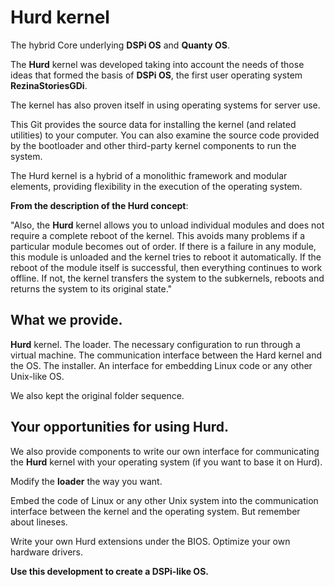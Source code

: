# Hurd kernel

The hybrid Core underlying **DSPi OS** and **Quanty OS**.

The **Hurd** kernel was developed taking into account the needs of those ideas that formed the basis of **DSPi OS**, the first user operating system **RezinaStoriesGDi**.

The kernel has also proven itself in using operating systems for server use.

This Git provides the source data for installing the kernel (and related utilities) to your computer. You can also examine the source code provided by the bootloader and other third-party kernel components to run the system.

The Hurd kernel is a hybrid of a monolithic framework and modular elements, providing flexibility in the execution of the operating system. 

**From the description of the Hurd concept**:

"Also, the **Hurd** kernel allows you to unload individual modules and does not require a complete reboot of the kernel. This avoids many problems if a particular module becomes out of order. If there is a failure in any module, this module is unloaded and the kernel tries to reboot it automatically. If the reboot of the module itself is successful, then everything continues to work offline. If not, the kernel transfers the system to the subkernels, reboots and returns the system to its original state."

## What we provide.

**Hurd** kernel.
The loader.
The necessary configuration to run through a virtual machine.
The communication interface between the Hard kernel and the OS.
The installer.
An interface for embedding Linux code or any other Unix-like OS.

We also kept the original folder sequence.

## Your opportunities for using **Hurd**.

We also provide components to write our own interface for communicating the **Hurd** kernel with your operating system (if you want to base it on Hurd). 

Modify the **loader** the way you want.

Embed the code of Linux or any other Unix system into the communication interface between the kernel and the operating system. But remember about lineses.

Write your own Hurd extensions under the BIOS. Optimize your own hardware drivers.

**Use this development to create a DSPi-like OS.**
